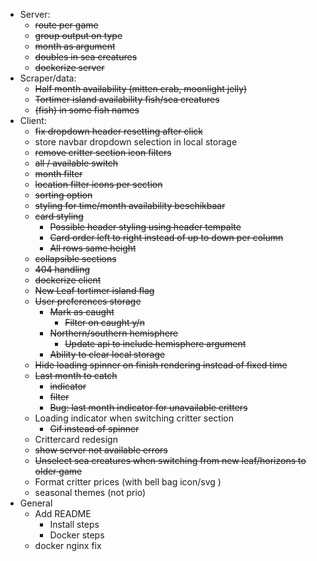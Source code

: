 - Server:
    - ~~route per game~~
    - ~~group output on type~~
    - ~~month as argument~~
    - ~~doubles in sea creatures~~
    - ~~dockerize server~~
- Scraper/data:
    - ~~Half month availability (mitten crab, moonlight jelly)~~
    - ~~Tortimer island availability fish/sea creatures~~
    - ~~(fish) in some fish names~~
- Client:
    - ~~fix dropdown header resetting after click~~
    - store navbar dropdown selection in local storage
    - ~~remove critter section icon filters~~
    - ~~all / available switch~~
    - ~~month filter~~
    - ~~location filter icons per section~~
    - ~~sorting option~~
    - ~~styling for time/month availability beschikbaar~~
    - ~~card styling~~
        - ~~Possible header styling using header tempalte~~
        - ~~Card order left to right instead of up to down per column~~
        - ~~All rows same height~~
    - ~~collapsible sections~~
    - ~~404 handling~~
    - ~~dockerize client~~
    - ~~New Leaf tortimer island flag~~
    - ~~User preferences storage~~
        - ~~Mark as caught~~
            - ~~Filter on caught y/n~~
        - ~~Northern/southern hemisphere~~
            - ~~Update api to include hemisphere argument~~
        - ~~Ability to clear local storage~~
    - ~~Hide loading spinner on finish rendering instead of fixed time~~
    - ~~Last month to catch~~
        - ~~indicator~~
        - ~~filter~~
        - ~~Bug: last month indicator for unavailable critters~~
    - Loading indicator when switching critter section
        - ~~Gif instead of spinner~~
    - Crittercard redesign
    - ~~show server not available errors~~
    - ~~Unselect sea creatures when switching from new leaf/horizons to older game~~
    - Format critter prices (with bell bag icon/svg  )
    - seasonal themes (not prio)
- General
    - Add README
        - Install steps
        - Docker steps
    - docker nginx fix
    